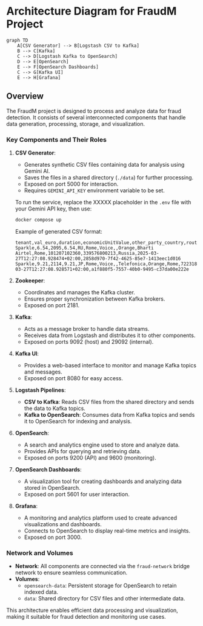 # Architecture Diagram for FraudM Project

```mermaid
graph TD
    A[CSV Generator] --> B[Logstash CSV to Kafka]
    B --> C[Kafka]
    C --> D[Logstash Kafka to OpenSearch]
    D --> E[OpenSearch]
    E --> F[OpenSearch Dashboards]
    C --> G[Kafka UI]
    E --> H[Grafana]
```

## Overview

The FraudM project is designed to process and analyze data for fraud detection. It consists of several interconnected components that handle data generation, processing, storage, and visualization.

### Key Components and Their Roles

1. **CSV Generator**:
   - Generates synthetic CSV files containing data for analysis using Gemini AI.
   - Saves the files in a shared directory (`./data`) for further processing.
   - Exposed on port 5000 for interaction.
   - Requires `GEMINI_API_KEY` environment variable to be set.

   To run the service, replace the XXXXX placeholder in the `.env` file with your Gemini API key, then use:
   ```bash
   docker compose up
   ```

   Example of generated CSV format:
   ```csv
   tenant,val_euro,duration,economicUnitValue,other_party_country,routing_dest,service_type__desc,op35,carrier_in,carrier_out,selling_dest,raw_caller_number,raw_called_number,paese_destinazione,timestamp,xdrid
   Sparkle,6.54,2095,6.54,RU,Rome,Voice,,Orange,Bharti Airtel,Rome,101207102360,339576800213,Russia,2025-03-27T12:27:08.928474+02:00,2858d970-7f42-4625-85e7-1413eec1d016
   Sparkle,9.21,2114,9.21,JP,Rome,Voice,,Telefonica,Orange,Rome,722318916061,698101980017,Japan,2025-03-27T12:27:08.928571+02:00,a1f880f5-7557-40b0-9495-c37da00e222e
   ```

2. **Zookeeper**:
   - Coordinates and manages the Kafka cluster.
   - Ensures proper synchronization between Kafka brokers.
   - Exposed on port 2181.

3. **Kafka**:
   - Acts as a message broker to handle data streams.
   - Receives data from Logstash and distributes it to other components.
   - Exposed on ports 9092 (host) and 29092 (internal).

4. **Kafka UI**:
   - Provides a web-based interface to monitor and manage Kafka topics and messages.
   - Exposed on port 8080 for easy access.

5. **Logstash Pipelines**:
   - **CSV to Kafka**: Reads CSV files from the shared directory and sends the data to Kafka topics.
   - **Kafka to OpenSearch**: Consumes data from Kafka topics and sends it to OpenSearch for indexing and analysis.

6. **OpenSearch**:
   - A search and analytics engine used to store and analyze data.
   - Provides APIs for querying and retrieving data.
   - Exposed on ports 9200 (API) and 9600 (monitoring).

7. **OpenSearch Dashboards**:
   - A visualization tool for creating dashboards and analyzing data stored in OpenSearch.
   - Exposed on port 5601 for user interaction.

8. **Grafana**:
   - A monitoring and analytics platform used to create advanced visualizations and dashboards.
   - Connects to OpenSearch to display real-time metrics and insights.
   - Exposed on port 3000.

### Network and Volumes

- **Network**: All components are connected via the `fraud-network` bridge network to ensure seamless communication.
- **Volumes**:
  - `opensearch-data`: Persistent storage for OpenSearch to retain indexed data.
  - `data`: Shared directory for CSV files and other intermediate data.

This architecture enables efficient data processing and visualization, making it suitable for fraud detection and monitoring use cases.
